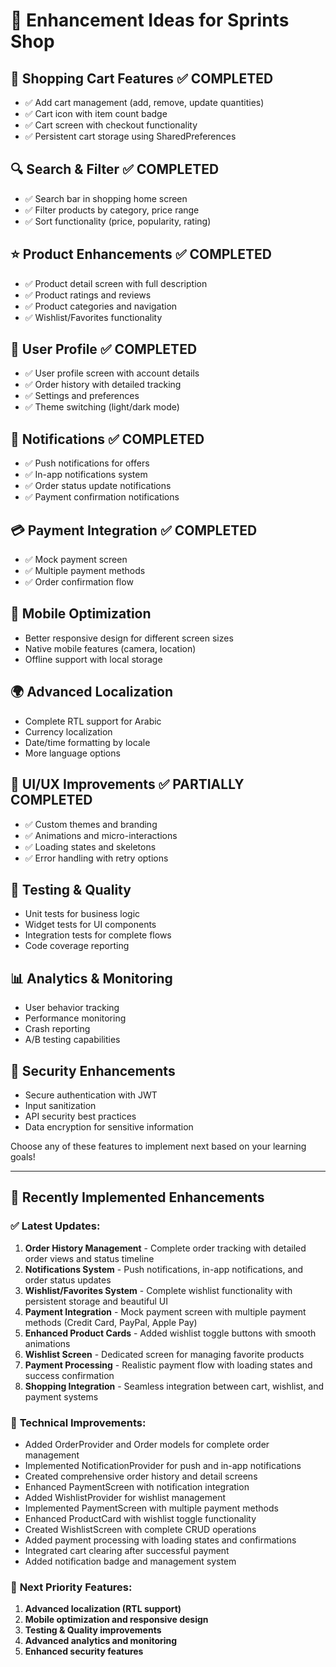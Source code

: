 # 🚀 Enhancement Ideas for Sprints Shop

## 🛒 **Shopping Cart Features** ✅ COMPLETED
- ✅ Add cart management (add, remove, update quantities)
- ✅ Cart icon with item count badge
- ✅ Cart screen with checkout functionality
- ✅ Persistent cart storage using SharedPreferences

## 🔍 **Search & Filter** ✅ COMPLETED
- ✅ Search bar in shopping home screen
- ✅ Filter products by category, price range
- ✅ Sort functionality (price, popularity, rating)

## ⭐ **Product Enhancements** ✅ COMPLETED
- ✅ Product detail screen with full description
- ✅ Product ratings and reviews
- ✅ Product categories and navigation
- ✅ Wishlist/Favorites functionality

## 👤 **User Profile** ✅ COMPLETED
- ✅ User profile screen with account details
- ✅ Order history with detailed tracking
- ✅ Settings and preferences
- ✅ Theme switching (light/dark mode)

## 🔔 **Notifications** ✅ COMPLETED
- ✅ Push notifications for offers
- ✅ In-app notifications system
- ✅ Order status update notifications
- ✅ Payment confirmation notifications

## 💳 **Payment Integration** ✅ COMPLETED
- ✅ Mock payment screen
- ✅ Multiple payment methods
- ✅ Order confirmation flow

## 📱 **Mobile Optimization**
- Better responsive design for different screen sizes
- Native mobile features (camera, location)
- Offline support with local storage

## 🌍 **Advanced Localization**
- Complete RTL support for Arabic
- Currency localization
- Date/time formatting by locale
- More language options

## 🎨 **UI/UX Improvements** ✅ PARTIALLY COMPLETED
- ✅ Custom themes and branding
- ✅ Animations and micro-interactions
- ✅ Loading states and skeletons
- ✅ Error handling with retry options

## 🧪 **Testing & Quality**
- Unit tests for business logic
- Widget tests for UI components
- Integration tests for complete flows
- Code coverage reporting

## 📊 **Analytics & Monitoring**
- User behavior tracking
- Performance monitoring
- Crash reporting
- A/B testing capabilities

## 🔐 **Security Enhancements**
- Secure authentication with JWT
- Input sanitization
- API security best practices
- Data encryption for sensitive information

Choose any of these features to implement next based on your learning goals!

---

## 🎉 **Recently Implemented Enhancements**

### ✅ **Latest Updates:**
1. **Order History Management** - Complete order tracking with detailed order views and status timeline
2. **Notifications System** - Push notifications, in-app notifications, and order status updates
3. **Wishlist/Favorites System** - Complete wishlist functionality with persistent storage and beautiful UI
4. **Payment Integration** - Mock payment screen with multiple payment methods (Credit Card, PayPal, Apple Pay)
5. **Enhanced Product Cards** - Added wishlist toggle buttons with smooth animations
6. **Wishlist Screen** - Dedicated screen for managing favorite products
7. **Payment Processing** - Realistic payment flow with loading states and success confirmation
8. **Shopping Integration** - Seamless integration between cart, wishlist, and payment systems

### 🔧 **Technical Improvements:**
- Added OrderProvider and Order models for complete order management
- Implemented NotificationProvider for push and in-app notifications
- Created comprehensive order history and detail screens
- Enhanced PaymentScreen with notification integration
- Added WishlistProvider for wishlist management
- Implemented PaymentScreen with multiple payment methods
- Enhanced ProductCard with wishlist toggle functionality
- Created WishlistScreen with complete CRUD operations
- Added payment processing with loading states and confirmations
- Integrated cart clearing after successful payment
- Added notification badge and management system

### 🎯 **Next Priority Features:**
1. **Advanced localization (RTL support)**
2. **Mobile optimization and responsive design**
3. **Testing & Quality improvements**
4. **Advanced analytics and monitoring**
5. **Enhanced security features**
